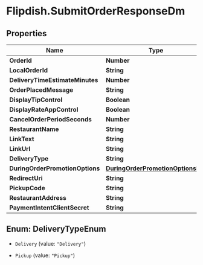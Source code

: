 # Flipdish.SubmitOrderResponseDm

## Properties

Name | Type | Description | Notes
------------ | ------------- | ------------- | -------------
**OrderId** | **Number** |  | [optional] 
**LocalOrderId** | **String** |  | [optional] 
**DeliveryTimeEstimateMinutes** | **Number** |  | [optional] 
**OrderPlacedMessage** | **String** |  | [optional] 
**DisplayTipControl** | **Boolean** |  | [optional] 
**DisplayRateAppControl** | **Boolean** |  | [optional] 
**CancelOrderPeriodSeconds** | **Number** |  | [optional] 
**RestaurantName** | **String** |  | [optional] 
**LinkText** | **String** |  | [optional] 
**LinkUrl** | **String** |  | [optional] 
**DeliveryType** | **String** |  | [optional] 
**DuringOrderPromotionOptions** | [**DuringOrderPromotionOptionsDm**](DuringOrderPromotionOptionsDm.md) |  | [optional] 
**RedirectUri** | **String** |  | [optional] 
**PickupCode** | **String** |  | [optional] 
**RestaurantAddress** | **String** |  | [optional] 
**PaymentIntentClientSecret** | **String** |  | [optional] 



## Enum: DeliveryTypeEnum


* `Delivery` (value: `"Delivery"`)

* `Pickup` (value: `"Pickup"`)




